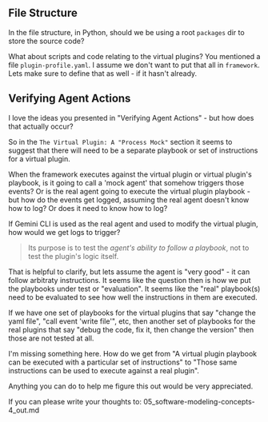 <!-- The Agent still hasn't been able to coherently and explicity describe how we're going to tie together the virtual plugin modeling system into the system AND have it run the prod plugins. If it doesn't explicity define its path, we could get into implementation and everything fails because it can't connect the two. -->

## File Structure

In the file structure, in Python, should we be using a root `packages` dir to store the source code? 

What about scripts and code relating to the virtual plugins? You mentioned a file `plugin-profile.yaml`. I assume we don't want to put that all in `framework`. Lets make sure to define that as well - if it hasn't already.

## Verifying Agent Actions

I love the ideas you presented in "Verifying Agent Actions" - but how does that actually occur? 

So in the `The Virtual Plugin: A "Process Mock"` section it seems to suggest that there will need to be a separate playbook or set of instructions for a virtual plugin. 

When the framework executes against the virtual plugin or virtual plugin's playbook, is it going to call a 'mock agent' that somehow triggers those events? Or is the real agent going to execute the virtual plugin playbook - but how do the events get logged, assuming the real agent doesn't know how to log? Or does it need to know how to log?

If Gemini CLI is used as the real agent and used to modify the virtual plugin, how would we get logs to trigger?

> Its purpose is to test the *agent's ability to follow a playbook*, not to test the plugin's logic itself.

That is helpful to clarify, but lets assume the agent is "very good" - it can follow arbitraty instructions. It seems like the question then is how we put the playbooks under test or "evaluation". It seems like the "real" playbook(s) need to be evaluated to see how well the instructions in them are executed.

If we have one set of playbooks for the virtual plugins that say "change the yaml file", "call event 'write file'", etc, then another set of playbooks for the real plugins that say "debug the code, fix it, then change the version" then those are not tested at all.

I'm missing something here. How do we get from "A virtual plugin playbook can be executed with a particular set of instructions" to "Those same instructions can be used to execute against a real plugin".

Anything you can do to help me figure this out would be very appreciated.

If you can please write your thoughts to: 05_software-modeling-concepts-4_out.md

